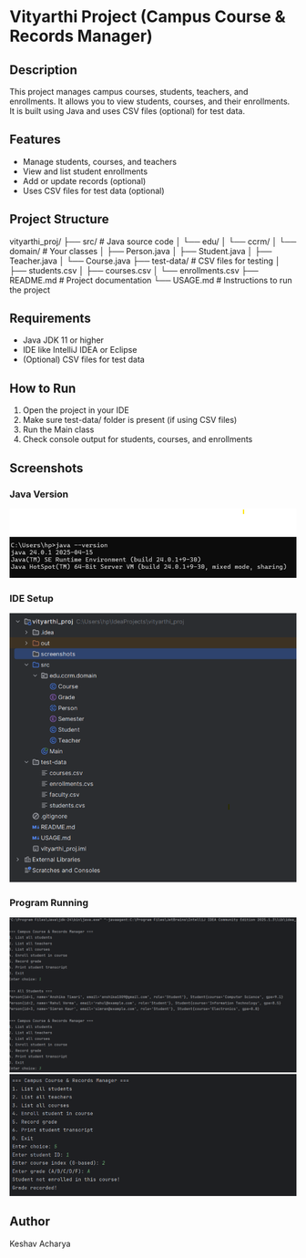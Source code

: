# Vityarthi Project (Campus Course & Records Manager)

## Description
This project manages campus courses, students, teachers, and enrollments.
It allows you to view students, courses, and their enrollments.
It is built using Java and uses CSV files (optional) for test data.

## Features
- Manage students, courses, and teachers
- View and list student enrollments
- Add or update records (optional)
- Uses CSV files for test data (optional)

## Project Structure
vityarthi_proj/
├── src/                  # Java source code
│   └── edu/
│       └── ccrm/
│           └── domain/   # Your classes
│               ├── Person.java
│               ├── Student.java
│               ├── Teacher.java
│               └── Course.java
├── test-data/            # CSV files for testing
│   ├── students.csv
│   ├── courses.csv
│   └── enrollments.csv
├── README.md             # Project documentation
└── USAGE.md              # Instructions to run the project


## Requirements
- Java JDK 11 or higher
- IDE like IntelliJ IDEA or Eclipse
- (Optional) CSV files for test data

## How to Run
1. Open the project in your IDE
2. Make sure test-data/ folder is present (if using CSV files)
3. Run the Main class
4. Check console output for students, courses, and enrollments

## Screenshots

### Java Version
![Java Version](Screenshots/java_version.png)

### IDE Setup
![IDE Setup](Screenshots/intellij_setup.png)

### Program Running
![Program Running](Screenshots/programme_output1.png)
![Program Running](Screenshots/programme_output2.png)


## Author
Keshav Acharya
